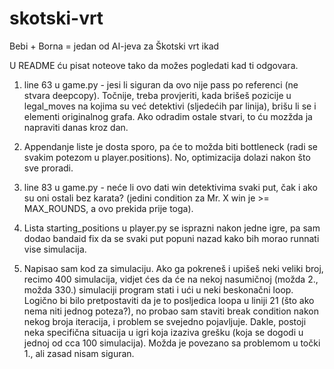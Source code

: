 # skotski-vrt
Bebi + Borna = jedan od AI-jeva za Škotski vrt ikad

U README ću pisat noteove tako da možes pogledati kad ti odgovara.
1. line 63 u game.py - jesi li siguran da ovo nije pass po referenci (ne stvara deepcopy). Točnije, treba provjeriti, kada brišeš pozicije u legal_moves na kojima su već detektivi (sljedećih par linija), brišu li se i elementi originalnog grafa. Ako odradim ostale stvari, to ću mozžda ja napraviti danas kroz dan.

2. Appendanje liste je dosta sporo, pa će to možda biti bottleneck (radi se svakim potezom u player.positions). No, optimizacija dolazi nakon što sve proradi.

3. line 83 u game.py - neće li ovo dati win detektivima svaki put, čak i ako su oni ostali bez karata? (jedini condition za Mr. X win je >= MAX_ROUNDS, a ovo prekida prije toga).

4. Lista starting_positions u player.py se isprazni nakon jedne igre, pa sam dodao bandaid fix da se svaki put popuni nazad kako bih morao runnati vise simulacija.

5. Napisao sam kod za simulaciju. Ako ga pokreneš i upišeš neki veliki broj, recimo 400 simulacija, vidjet ćes da će na nekoj nasumičnoj (možda 2., možda 330.) simulaciji program stati i ući u neki beskonačni loop. Logično bi bilo pretpostaviti da je to posljedica loopa u liniji 21 (što ako nema niti jednog poteza?), no probao sam staviti break condition nakon nekog broja iteracija, i problem se svejedno pojavljuje. Dakle, postoji neka specifična situacija u igri koja izaziva grešku (koja se dogodi u jednoj od cca 100 simulacija). Možda je povezano sa problemom u točki 1., ali zasad nisam siguran. 
